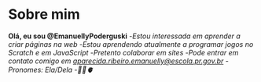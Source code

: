 # Sobre mim
**Olá, eu sou @EmanuellyPoderguski**
 -*Estou interessada em aprender a criar páginas na web*
 -*Estou aprendendo atualmente a programar jogos no Scratch e em JavaScript*
 -*Pretento colaborar em sites*
 -*Pode entrar em contato comigo em aparecida.ribeiro.emanuelly@escola.pr.gov.br*
 -*Pronomes: Ela/Dela*
 -*🌻🦋🫀*

<!---
EmanuellyPoderguski/EmanuellyPoderguski is a ✨ special ✨ repository because its `README.md` (this file) appears on your GitHub profile.
You can click the Preview link to take a look at your changes.
--->
